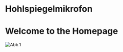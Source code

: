 # Hohlspiegelmikrofon
# Welcome to the Homepage

![Abb.1](https://github.com/LMShidi/Hohlspiegelmikrofon.git/Hohlspiegelmikrofon/IMG_1125.JPG)
